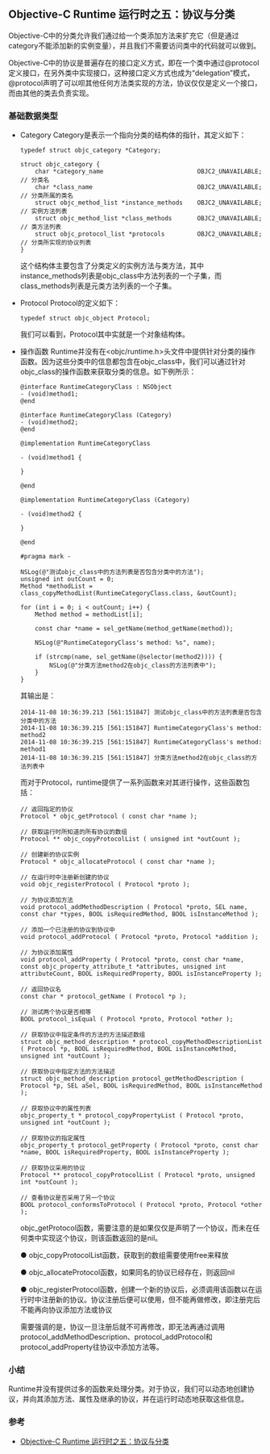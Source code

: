 ## Objective-C Runtime 运行时之五：协议与分类

Objective-C中的分类允许我们通过给一个类添加方法来扩充它（但是通过category不能添加新的实例变量），并且我们不需要访问类中的代码就可以做到。

Objective-C中的协议是普遍存在的接口定义方式，即在一个类中通过@protocol定义接口，在另外类中实现接口，这种接口定义方式也成为“delegation”模式，@protocol声明了可以呗其他任何方法类实现的方法，协议仅仅是定义一个接口，而由其他的类去负责实现。

### 基础数据类型

  * Category
    Category是表示一个指向分类的结构体的指针，其定义如下：
    ```
    typedef struct objc_category *Category;

    struct objc_category {
        char *category_name                          OBJC2_UNAVAILABLE; // 分类名
        char *class_name                             OBJC2_UNAVAILABLE; // 分类所属的类名
        struct objc_method_list *instance_methods    OBJC2_UNAVAILABLE; // 实例方法列表
        struct objc_method_list *class_methods       OBJC2_UNAVAILABLE; // 类方法列表
        struct objc_protocol_list *protocols         OBJC2_UNAVAILABLE; // 分类所实现的协议列表
    }
    ```
    这个结构体主要包含了分类定义的实例方法与类方法，其中instance_methods列表是objc_class中方法列表的一个子集，而class_methods列表是元类方法列表的一个子集。

  * Protocol
    Protocol的定义如下：
    ```
    typedef struct objc_object Protocol;
    ```
    我们可以看到，Protocol其中实就是一个对象结构体。

  * 操作函数
    Runtime并没有在<objc/runtime.h>头文件中提供针对分类的操作函数。因为这些分类中的信息都包含在objc_class中，我们可以通过针对objc_class的操作函数来获取分类的信息。如下例所示：
    ```
    @interface RuntimeCategoryClass : NSObject
    - (void)method1;
    @end

    @interface RuntimeCategoryClass (Category)
    - (void)method2;
    @end

    @implementation RuntimeCategoryClass

    - (void)method1 {

    }

    @end

    @implementation RuntimeCategoryClass (Category)

    - (void)method2 {

    }

    @end

    #pragma mark -

    NSLog(@"测试objc_class中的方法列表是否包含分类中的方法");
    unsigned int outCount = 0;
    Method *methodList = class_copyMethodList(RuntimeCategoryClass.class, &outCount);

    for (int i = 0; i < outCount; i++) {
        Method method = methodList[i];

        const char *name = sel_getName(method_getName(method));

        NSLog(@"RuntimeCategoryClass's method: %s", name);

        if (strcmp(name, sel_getName(@selector(method2)))) {
            NSLog(@"分类方法method2在objc_class的方法列表中");
        }
    }
    ```
    其输出是：
    ```
    2014-11-08 10:36:39.213 [561:151847] 测试objc_class中的方法列表是否包含分类中的方法
    2014-11-08 10:36:39.215 [561:151847] RuntimeCategoryClass's method: method2
    2014-11-08 10:36:39.215 [561:151847] RuntimeCategoryClass's method: method1
    2014-11-08 10:36:39.215 [561:151847] 分类方法method2在objc_class的方法列表中
    ```
    而对于Protocol，runtime提供了一系列函数来对其进行操作，这些函数包括：
    ```
    // 返回指定的协议
    Protocol * objc_getProtocol ( const char *name );

    // 获取运行时所知道的所有协议的数组
    Protocol ** objc_copyProtocolList ( unsigned int *outCount );

    // 创建新的协议实例
    Protocol * objc_allocateProtocol ( const char *name );

    // 在运行时中注册新创建的协议
    void objc_registerProtocol ( Protocol *proto );

    // 为协议添加方法
    void protocol_addMethodDescription ( Protocol *proto, SEL name, const char *types, BOOL isRequiredMethod, BOOL isInstanceMethod );

    // 添加一个已注册的协议到协议中
    void protocol_addProtocol ( Protocol *proto, Protocol *addition );

    // 为协议添加属性
    void protocol_addProperty ( Protocol *proto, const char *name, const objc_property_attribute_t *attributes, unsigned int attributeCount, BOOL isRequiredProperty, BOOL isInstanceProperty );

    // 返回协议名
    const char * protocol_getName ( Protocol *p );

    // 测试两个协议是否相等
    BOOL protocol_isEqual ( Protocol *proto, Protocol *other );

    // 获取协议中指定条件的方法的方法描述数组
    struct objc_method_description * protocol_copyMethodDescriptionList ( Protocol *p, BOOL isRequiredMethod, BOOL isInstanceMethod, unsigned int *outCount );

    // 获取协议中指定方法的方法描述
    struct objc_method_description protocol_getMethodDescription ( Protocol *p, SEL aSel, BOOL isRequiredMethod, BOOL isInstanceMethod );

    // 获取协议中的属性列表
    objc_property_t * protocol_copyPropertyList ( Protocol *proto, unsigned int *outCount );

    // 获取协议的指定属性
    objc_property_t protocol_getProperty ( Protocol *proto, const char *name, BOOL isRequiredProperty, BOOL isInstanceProperty );

    // 获取协议采用的协议
    Protocol ** protocol_copyProtocolList ( Protocol *proto, unsigned int *outCount );

    // 查看协议是否采用了另一个协议
    BOOL protocol_conformsToProtocol ( Protocol *proto, Protocol *other );
    ```
    objc_getProtocol函数，需要注意的是如果仅仅是声明了一个协议，而未在任何类中实现这个协议，则该函数返回的是nil。

    ● objc_copyProtocolList函数，获取到的数组需要使用free来释放

    ● objc_allocateProtocol函数，如果同名的协议已经存在，则返回nil

    ● objc_registerProtocol函数，创建一个新的协议后，必须调用该函数以在运行时中注册新的协议。协议注册后便可以使用，但不能再做修改，即注册完后不能再向协议添加方法或协议

    需要强调的是，协议一旦注册后就不可再修改，即无法再通过调用protocol_addMethodDescription、protocol_addProtocol和protocol_addProperty往协议中添加方法等。

### 小结

Runtime并没有提供过多的函数来处理分类。对于协议，我们可以动态地创建协议，并向其添加方法、属性及继承的协议，并在运行时动态地获取这些信息。

### 参考

  * [Objective-C Runtime 运行时之五：协议与分类](http://www.cocoachina.com/ios/20141110/10174.html)
